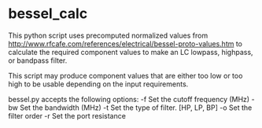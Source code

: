 # bessel_calc

This python script uses precomputed normalized values from http://www.rfcafe.com/references/electrical/bessel-proto-values.htm to calculate the required component values to make an LC lowpass, highpass, or bandpass filter.

This script may produce component values that are either too low or too high to be usable depending on the input requirements.

bessel.py accepts the following options:
  -f	Set the cutoff frequency (MHz)
  -bw	Set the bandwidth (MHz)
  -t	Set the type of filter. [HP, LP, BP]
  -o	Set the filter order
  -r	Set the port resistance

